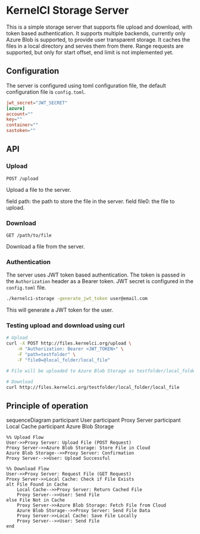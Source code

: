 # KernelCI Storage Server

This is a simple storage server that supports file upload and download, with token based authentication.
It supports multiple backends, currently only Azure Blob is supported, to provide user transparent storage.
It caches the files in a local directory and serves them from there.
Range requests are supported, but only for start offset, end limit is not implemented yet.

## Configuration

The server is configured using toml configuration file, the default configuration file is `config.toml`.

```toml
jwt_secret="JWT_SECRET"
[azure]
account=""
key=""
container=""
sastoken=""
```

## API

### Upload

`POST /upload`

Upload a file to the server.

field path: the path to store the file in the server.
field file0: the file to upload.

### Download

`GET /path/to/file`

Download a file from the server.

### Authentication

The server uses JWT token based authentication. The token is passed in the `Authorization` header as a Bearer token.
JWT secret is configured in the `config.toml` file.

```bash
./kernelci-storage -generate_jwt_token user@email.com
```
This will generate a JWT token for the user.

### Testing upload and download using curl

```bash
# Upload
curl -X POST http://files.kernelci.org/upload \
    -H "Authorization: Bearer <JWT_TOKEN>" \
    -F "path=testfolder" \
    -F "file0=@local_folder/local_file"

# File will be uploaded to Azure Blob Storage as testfolder/local_folder/local_file

# Download
curl http://files.kernelci.org/testfolder/local_folder/local_file
```

## Principle of operation

sequenceDiagram
    participant User
    participant Proxy Server
    participant Local Cache
    participant Azure Blob Storage

    %% Upload Flow
    User->>Proxy Server: Upload File (POST Request)
    Proxy Server->>Azure Blob Storage: Store File in Cloud
    Azure Blob Storage-->>Proxy Server: Confirmation
    Proxy Server-->>User: Upload Successful

    %% Download Flow
    User->>Proxy Server: Request File (GET Request)
    Proxy Server->>Local Cache: Check if File Exists
    alt File Found in Cache
        Local Cache-->>Proxy Server: Return Cached File
        Proxy Server-->>User: Send File
    else File Not in Cache
        Proxy Server->>Azure Blob Storage: Fetch File from Cloud
        Azure Blob Storage-->>Proxy Server: Send File Data
        Proxy Server->>Local Cache: Save File Locally
        Proxy Server-->>User: Send File
    end
